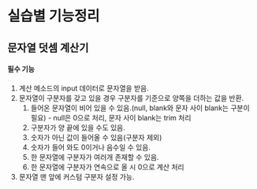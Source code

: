 # 실습별 기능정리
## 문자열 덧셈 계산기
#### 필수 기능
1. 계산 메소드의 input 데이터로 문자열을 받음.
2. 문자열이 구분자를 갖고 있을 경우 구분자를 기준으로 양쪽을 더하는 값을 반환.
   1. 들어온 문자열이 비어 있을 수 있음.(null, blank와 문자 사이 blank는 구분이 필요) - null은 0으로 처리, 문자 사이 blank는 trim 처리
   2. 구분자가 양 끝에 있을 수도 있음.
   3. 숫자가 아닌 값이 들어올 수 있음(구분자 제외)
   4. 숫자가 들어 와도 0이거나 음수일 수 있음.
   5. 한 문자열에 구분자가 여러개 존재할 수 있음.
   6. 한 문자열에 구분자가 연속으로 올 시 0으로 계산 처리
3. 문자열 맨 앞에 커스텀 구분자 설정 가능.

